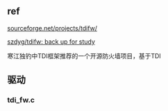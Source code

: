 ## ref

[sourceforge.net/projects/tdifw/](https://sourceforge.net/projects/tdifw/)

[szdyg/tdifw: back up for study](https://github.com/szdyg/tdifw)

寒江独钓中TDI框架推荐的一个开源防火墙项目，基于TDI

## 驱动

### tdi_fw.c


